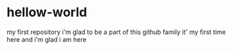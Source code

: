# hellow-world
my first repository
i'm glad to be a part of this github family
it' my first time here
and i'm glad i am here
